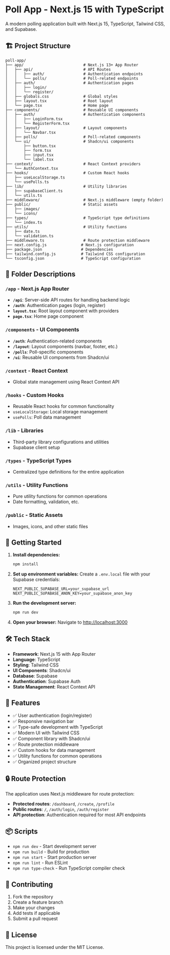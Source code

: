 # Poll App - Next.js 15 with TypeScript

A modern polling application built with Next.js 15, TypeScript, Tailwind CSS, and Supabase.

## 🏗️ Project Structure

```
poll-app/
├── app/                          # Next.js 13+ App Router
│   ├── api/                      # API Routes
│   │   ├── auth/                 # Authentication endpoints
│   │   └── polls/                # Poll-related endpoints
│   ├── auth/                     # Authentication pages
│   │   ├── login/
│   │   └── register/
│   ├── globals.css               # Global styles
│   ├── layout.tsx                # Root layout
│   └── page.tsx                  # Home page
├── components/                   # Reusable UI components
│   ├── auth/                     # Authentication components
│   │   ├── LoginForm.tsx
│   │   └── RegisterForm.tsx
│   ├── layout/                   # Layout components
│   │   └── Navbar.tsx
│   ├── polls/                    # Poll-related components
│   └── ui/                       # Shadcn/ui components
│       ├── button.tsx
│       ├── form.tsx
│       ├── input.tsx
│       └── label.tsx
├── context/                      # React Context providers
│   └── AuthContext.tsx
├── hooks/                        # Custom React hooks
│   ├── useLocalStorage.ts
│   └── usePolls.ts
├── lib/                          # Utility libraries
│   ├── supabaseClient.ts
│   └── utils.ts
├── middleware/                   # Next.js middleware (empty folder)
├── public/                       # Static assets
│   ├── images/
│   └── icons/
├── types/                        # TypeScript type definitions
│   └── index.ts
├── utils/                        # Utility functions
│   ├── date.ts
│   └── validation.ts
├── middleware.ts                 # Route protection middleware
├── next.config.js               # Next.js configuration
├── package.json                 # Dependencies
├── tailwind.config.js           # Tailwind CSS configuration
└── tsconfig.json                # TypeScript configuration
```

## 📁 Folder Descriptions

### `/app` - Next.js App Router
- **`/api`**: Server-side API routes for handling backend logic
- **`/auth`**: Authentication pages (login, register)
- **`layout.tsx`**: Root layout component with providers
- **`page.tsx`**: Home page component

### `/components` - UI Components
- **`/auth`**: Authentication-related components
- **`/layout`**: Layout components (navbar, footer, etc.)
- **`/polls`**: Poll-specific components
- **`/ui`**: Reusable UI components from Shadcn/ui

### `/context` - React Context
- Global state management using React Context API

### `/hooks` - Custom Hooks
- Reusable React hooks for common functionality
- `useLocalStorage`: Local storage management
- `usePolls`: Poll data management

### `/lib` - Libraries
- Third-party library configurations and utilities
- Supabase client setup

### `/types` - TypeScript Types
- Centralized type definitions for the entire application

### `/utils` - Utility Functions
- Pure utility functions for common operations
- Date formatting, validation, etc.

### `/public` - Static Assets
- Images, icons, and other static files

## 🚀 Getting Started

1. **Install dependencies:**
   ```bash
   npm install
   ```

2. **Set up environment variables:**
   Create a `.env.local` file with your Supabase credentials:
   ```env
   NEXT_PUBLIC_SUPABASE_URL=your_supabase_url
   NEXT_PUBLIC_SUPABASE_ANON_KEY=your_supabase_anon_key
   ```

3. **Run the development server:**
   ```bash
   npm run dev
   ```

4. **Open your browser:**
   Navigate to [http://localhost:3000](http://localhost:3000)

## 🛠️ Tech Stack

- **Framework**: Next.js 15 with App Router
- **Language**: TypeScript
- **Styling**: Tailwind CSS
- **UI Components**: Shadcn/ui
- **Database**: Supabase
- **Authentication**: Supabase Auth
- **State Management**: React Context API

## 📝 Features

- ✅ User authentication (login/register)
- ✅ Responsive navigation bar
- ✅ Type-safe development with TypeScript
- ✅ Modern UI with Tailwind CSS
- ✅ Component library with Shadcn/ui
- ✅ Route protection middleware
- ✅ Custom hooks for data management
- ✅ Utility functions for common operations
- ✅ Organized project structure

## 🔒 Route Protection

The application uses Next.js middleware for route protection:
- **Protected routes**: `/dashboard`, `/create`, `/profile`
- **Public routes**: `/`, `/auth/login`, `/auth/register`
- **API protection**: Authentication required for most API endpoints

## 📦 Scripts

- `npm run dev` - Start development server
- `npm run build` - Build for production
- `npm run start` - Start production server
- `npm run lint` - Run ESLint
- `npm run type-check` - Run TypeScript compiler check

## 🤝 Contributing

1. Fork the repository
2. Create a feature branch
3. Make your changes
4. Add tests if applicable
5. Submit a pull request

## 📄 License

This project is licensed under the MIT License.